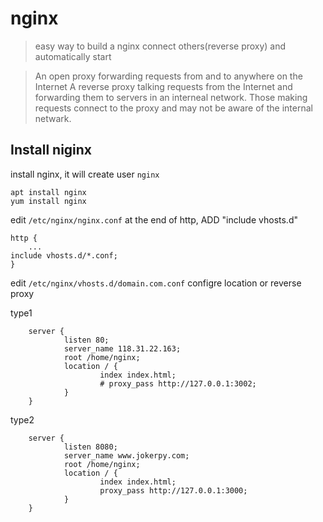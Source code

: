 # nginx

> easy way to build a nginx connect others(reverse proxy) and automatically start

> An open proxy forwarding requests from and to anywhere on the Internet
> A reverse proxy talking requests from the Internet and forwarding them to servers in an interneal network. Those making requests connect to the proxy and may not be aware of the internal netwark.

## Install niginx
install nginx, it will create user `nginx`
```
apt install nginx
yum install nginx
```
edit  `/etc/nginx/nginx.conf`
at the end of http, ADD  "include vhosts.d"

```
http {
	...
include vhosts.d/*.conf;
}
```

edit `/etc/nginx/vhosts.d/domain.com.conf`
configre location or reverse proxy

type1

```
	server {
	        listen 80;
	        server_name 118.31.22.163;
	        root /home/nginx;
	        location / {
	                index index.html;
	                # proxy_pass http://127.0.0.1:3002;
	        }
	}
```

type2

```
	server {
	        listen 8080;
	        server_name www.jokerpy.com;
	        root /home/nginx;
	        location / {
	                index index.html;
	                proxy_pass http://127.0.0.1:3000;
	        }
	}
```
